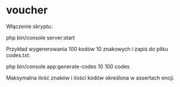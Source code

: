 voucher
=======
Włączenie skryptu:

php bin/console server:start

Przykład wygenerowania 100 kodów 10 znakowych i zapis do pliku codes.txt:

php bin/console app:generate-codes 10 100 codes

Maksymalna ilość znaków i ilości kodów określona w assertach encji.

